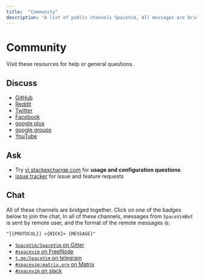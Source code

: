 ```yaml
---
title:  "Community"
description: "A list of public channels SpaceVim, All messages are bridged between IRC, gitter, telegram, matrix and slack"
---
```


# Community

Visit these resources for help or general questions.

## Discuss

- <i class="fab fa-github"></i> [GitHub](https://github.com/SpaceVim/SpaceVim)
- <i class="fab fa-reddit"></i> [Reddit](https://reddit.com/r/spacevim)
- <i class="fab fa-twitter"></i> [Twitter](https://twitter.com/SpaceVim)
- <i class="fab fa-facebook"></i> [Facebook](https://www.facebook.com/SpaceVim)
- <i class="fab fa-google-plus-g"></i> [google plus](https://plus.google.com/communities/106181012794584190200)
- <i class="fas fa-envelope"></i> [google groups](https://groups.google.com/forum/#!forum/spacevim)
- <i class="fab fa-youtube"></i> [YouTube](https://www.youtube.com/channel/UC-3q4dVFS7gBpxhrON1WxIA)

## Ask

- Try [vi.stackexchange.com](https://vi.stackexchange.com/) for **usage and configuration questions**.
- [issue tracker](https://github.com/SpaceVim/SpaceVim/issues) for issue and feature requests

## Chat

All of these channels are bridged together. Click on one of the badges below to join the chat, In all of these channels, messages from `SpaceVimBot` is sent by remote user, and the format of the remote messages is:

    "[{PROTOCOL}] <{NICK}> {MESSAGE}"

- <i class="fab fa-gitter"></i> [`SpaceVim/SpaceVim` on Gitter](https://gitter.im/SpaceVim/SpaceVim)
- <i class="fas fa-comments"></i> [`#spacevim` on FreeNode](https://webchat.freenode.net/?channels=spacevim)
- <i class="fab fa-telegram-plane"></i> [`t.me/SpaceVim` on telegram](https://t.me/SpaceVim)
- <i class="fab fa-rocketchat"></i> [`#spacevim:matrix.org` on Matrix](https://riot.im/app/#/room/%23spacevim:matrix.org)
- <i class="fab fa-slack-hash"></i> [`#spacevim` on slack](https://spacevim.slack.com/messages/C88CTJ62J)

